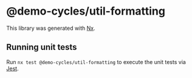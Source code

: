 # @demo-cycles/util-formatting

This library was generated with [Nx](https://nx.dev).

## Running unit tests

Run `nx test @demo-cycles/util-formatting` to execute the unit tests via [Jest](https://jestjs.io).
